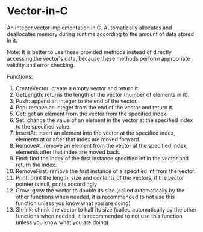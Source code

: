 # Vector-in-C

An integer vector implementation in C.
Automatically allocates and deallocates memory during runtime according to the amount of data stored in it.

Note: It is better to use these provided methods instead of directly accessing the vector's data, because these methods perform appropriate validity and error checking.

Functions:
1. CreateVector: create a empty vector and return it.
2. GetLength: returns the length of the vector (number of elements in it).
3. Push: append an integer to the end of the vector.
4. Pop: remove an integer from the end of the vector and return it.
5. Get: get an element from the vector from the specified index.
6. Set: change the value of an element in the vector at the specified index to the specified value.
7. InsertAt: insert an element into the vector at the specified index, elements at or after that index are moved forward. 
8. RemoveAt: remove an element from the vector at the specified index, elements after that index are moved back.
9. Find: find the index of the first instance specified int in the vector and return the index.
10. RemoveFirst: remove the first instance of a specified int from the vector.
11. Print: print the length, size and contents of the vectors, if the vector pointer is null, prints accordingly
12. Grow: grow the vector to double its size (called automatically by the other functions when needed, it is recommended to not use this function unless you know what you are doing)
13. Shrink: shrink the vector to half its size (called automatically by the other functions when needed, it is recommended to not use this function unless you know what you are doing)

